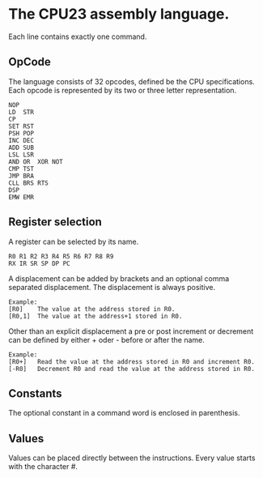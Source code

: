 

The CPU23 assembly language.
============================

Each line contains exactly one command.


OpCode
------

The language consists of 32 opcodes, defined be the CPU specifications.
Each opcode is represented by its two or three letter representation.

	NOP 
	LD  STR 
	CP  
	SET RST 
	PSH POP 
	INC DEC 
	ADD SUB 
	LSL LSR 
	AND OR  XOR NOT 
	CMP TST 
	JMP BRA 
	CLL BRS RTS 
	DSP 
	EMW EMR

Register selection	
------------------

A register can be selected by its name.

	R0 R1 R2 R3 R4 R5 R6 R7 R8 R9
	RX IR SR SP DP PC

A displacement can be added by brackets and an optional comma separated 
displacement. The displacement is always positive.

	Example: 
	[R0]	The value at the address stored in R0.
	[R0,1]	The value at the address+1 stored in R0.

Other than an explicit displacement a pre or post increment or decrement can be 
defined by either + oder - before or after the name.

	Example:
	[R0+]	Read the value at the address stored in R0 and increment R0.
	[-R0]	Decrement R0 and read the value at the address stored in R0.
	
Constants
---------

The optional constant in a command word is enclosed in parenthesis.


Values
------

Values can be placed directly between the instructions.
Every value starts with the character #.





